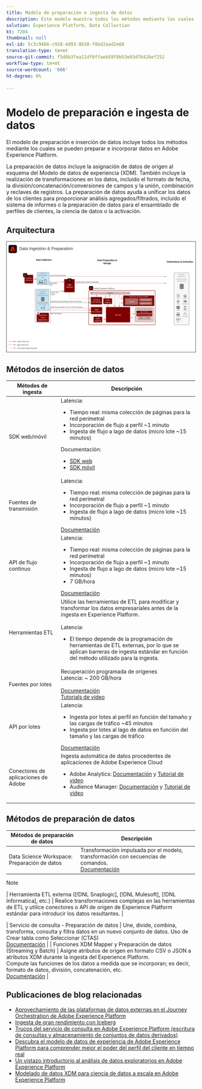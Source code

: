 ```yaml
---
title: Modelo de preparación e ingesta de datos
description: Este modelo muestra todos los métodos mediante los cuales se pueden introducir y preparar datos en Adobe Experience Platform.
solution: Experience Platform, Data Collection
kt: 7204
thumbnail: null
exl-id: 5c3c94b6-c928-4d93-8b38-f8bd2aad2e68
translation-type: tm+mt
source-git-commit: f5d8b3fea11df0ffaeb59f0b53e93d76426ef252
workflow-type: tm+mt
source-wordcount: '666'
ht-degree: 0%

---
```


# Modelo de preparación e ingesta de datos

El modelo de preparación e inserción de datos incluye todos los métodos mediante los cuales se pueden preparar e incorporar datos en Adobe Experience Platform.

La preparación de datos incluye la asignación de datos de origen al esquema del Modelo de datos de experiencia (XDM). También incluye la realización de transformaciones en los datos, incluido el formato de fecha, la división/concatenación/conversiones de campos y la unión, combinación y reclaves de registros. La preparación de datos ayuda a unificar los datos de los clientes para proporcionar análisis agregados/filtrados, incluido el sistema de informes o la preparación de datos para el ensamblado de perfiles de clientes, la ciencia de datos o la activación.

## Arquitectura

<img src="assets/dataingest.svg" alt="Arquitectura de referencia para el modelo de preparación e ingesta de datos" style="border:1px solid #4a4a4a" />

## Métodos de inserción de datos

| Métodos de ingesta | Descripción |
|------------------------------|-----------------------------------------------------------------------------------------------------------------------------------------------------------------------------------------------------------------------------------------------------------------------------------------------------------------------------------------------------------------------------------------------------------------------------------------|
| SDK web/móvil | Latencia:<ul><li>Tiempo real: misma colección de páginas para la red perimetral</li><li>Incorporación de flujo a perfil ~1 minuto</li><li>Ingesta de flujo a lago de datos (micro lote ~15 minutos)</ul>Documentación: <ul><li>[SDK web](https://experienceleague.corp.adobe.com/docs/web-sdk.html)</li><li>[SDK móvil](https://experienceleague.adobe.com/docs/mobile.html?lang=en)</li></ul> |
| Fuentes de transmisión | Latencia:<ul><li>Tiempo real: misma colección de páginas para la red perimetral</li><li>Incorporación de flujo a perfil ~1 minuto</li><li>Ingesta de flujo a lago de datos (micro lote ~15 minutos)</li></ul>[Documentación](https://experienceleague.adobe.com/docs/experience-platform/sources/home.html?lang=en#connectors) |
| API de flujo continuo | Latencia:<ul><li>Tiempo real: misma colección de páginas para la red perimetral</li><li>Incorporación de flujo a perfil ~1 minuto</li><li>Ingesta de flujo a lago de datos (micro lote ~15 minutos)</li><li>7 GB/hora</li></ul>[Documentación](https://experienceleague.adobe.com/docs/experience-platform/ingestion/streaming/overview.html?lang=en#what-can-you-do-with-streaming-ingestion%3F) |
| Herramientas ETL | Utilice las herramientas de ETL para modificar y transformar los datos empresariales antes de la ingesta en Experience Platform.<br><br>Latencia:<ul><li>El tiempo depende de la programación de herramientas de ETL externas, por lo que se aplican barreras de ingesta estándar en función del método utilizado para la ingesta.</li></ul> |
| Fuentes por lotes | Recuperación programada de orígenes<br>Latencia: ~ 200 GB/hora<br><br>[Documentación](https://experienceleague.adobe.com/docs/experience-platform/sources/home.html?lang=en#connectors)<br>[Tutorials de vídeo](https://experienceleague.adobe.com/docs/platform-learn/tutorials/sources/overview.html) |
| API por lotes | Latencia:<ul><li>Ingesta por lotes al perfil en función del tamaño y las cargas de tráfico ~45 minutos</li><li>Ingesta por lotes al lago de datos en función del tamaño y las cargas de tráfico</li></ul>[Documentación](https://experienceleague.adobe.com/docs/experience-platform/ingestion/batch/overview.html?lang=en#batch) |
| Conectores de aplicaciones de Adobe | Ingesta automática de datos procedentes de aplicaciones de Adobe Experience Cloud<ul><li>Adobe Analytics: [Documentación](https://experienceleague.adobe.com/docs/experience-platform/sources/connectors/adobe-applications/analytics.html?lang=en#connectors) y [Tutorial de vídeo](https://experienceleague.adobe.com/docs/platform-learn/tutorials/sources/ingest-data-from-adobe-analytics.html)</li><li>Audience Manager: [Documentación](https://experienceleague.adobe.com/docs/experience-platform/sources/connectors/adobe-applications/audience-manager.html?lang=en#connectors) y [Tutorial de vídeo](https://experienceleague.adobe.com/docs/platform-learn/tutorials/sources/ingest-data-from-aam.html)</li></ul> |


## Métodos de preparación de datos

| Métodos de preparación de datos | Descripción |
|------------------------------------------------------------|------------------------------------------------------------------------------------------------------------------------------------------------------------------------------------------------------------------------------------------------------------------------------------------------|
| Data Science Workspace: Preparación de datos | Transformación impulsada por el modelo, transformación con secuencias de comandos.<br>[Documentación](https://experienceleague.adobe.com/docs/experience-platform/data-science-workspace/home.html?lang=en) |
>[!NOTE]
>
>| Herramienta ETL externa ([!DNL Snaplogic], [!DNL Mulesoft], [!DNL Informatica], etc.) | Realice transformaciones complejas en las herramientas de ETL y utilice conectores o API de origen de Experience Platform estándar para introducir los datos resultantes.                                                                                                                                                               |

| Servicio de consulta - Preparación de datos                                  | Une, divide, combina, transforma, consulta y filtra datos en un nuevo conjunto de datos. Uso de Crear tabla como Seleccionar (CTAS) <br>[Documentación](https://experienceleague.adobe.com/docs/experience-platform/query/home.html?lang=en#sql)                                                                       |
| Funciones XDM Mapper y Preparación de datos (Streaming y Batch)     | Asigne atributos de origen en formato CSV o JSON a atributos XDM durante la ingesta del Experience Platform.<br>Compute las funciones de los datos a medida que se incorporan; es decir, formato de datos, división, concatenación, etc.<br>[Documentación](https://experienceleague.adobe.com/docs/experience-platform/data-prep/home.html?lang=en) |

## Publicaciones de blog relacionadas

* [Aprovechamiento de las plataformas de datos externas en el Journey Orchestration de Adobe Experience Platform](https://medium.com/adobetech/leveraging-external-data-platforms-in-adobe-experience-platform-journey-orchestration-54fc6134fe17?source=your_stories_page-------------------------------------)
* [Ingesta de gran rendimiento con Iceberg](https://medium.com/adobetech/high-throughput-ingestion-with-iceberg-ccf7877a413f?source=your_stories_page-------------------------------------)
* [Trucos del servicio de consulta en Adobe Experience Platform (escritura de consultas y almacenamiento de conjuntos de datos derivados)](https://medium.com/adobetech/query-service-tricks-in-adobe-experience-platform-writing-queries-and-storing-derived-datasets-eaee0d6d683e?source=your_stories_page-------------------------------------)
* [Descubra el modelo de datos de experiencia de Adobe Experience Platform para comprender mejor el poder del perfil del cliente en tiempo real](https://medium.com/adobetech/digging-into-adobe-experience-platforms-experience-data-model-to-more-fully-understand-the-power-3e109271e04f?source=your_stories_page-------------------------------------)
* [Un vistazo introductorio al análisis de datos exploratorios en Adobe Experience Platform](https://medium.com/adobetech/an-introductory-look-at-exploratory-data-analysis-on-adobe-experience-platform-1bfce7501d9a?source=your_stories_page-------------------------------------)
* [Modelado de datos XDM para ciencia de datos a escala en Adobe Experience Platform](https://medium.com/adobetech/modeling-xdm-data-for-data-science-at-scale-on-adobe-experience-platform-222bb2a6dbf7?source=your_stories_page-------------------------------------)
